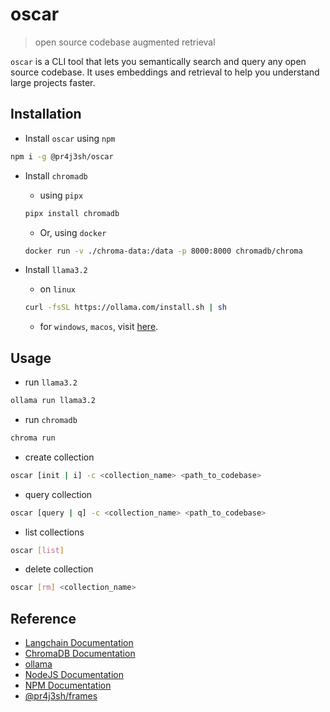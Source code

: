 # oscar

> open source codebase augmented retrieval

`oscar` is a CLI tool that lets you semantically search and query any open source codebase. It uses embeddings and retrieval to help you understand large projects faster.

## Installation

- Install `oscar` using `npm`

```bash
npm i -g @pr4j3sh/oscar
```

- Install `chromadb`

  - using `pipx`

  ```bash
  pipx install chromadb
  ```

  - Or, using `docker`

  ```bash
  docker run -v ./chroma-data:/data -p 8000:8000 chromadb/chroma
  ```

- Install `llama3.2`
  - on `linux`
  ```bash
  curl -fsSL https://ollama.com/install.sh | sh
  ```
  - for `windows`, `macos`, visit [here](https://github.com/ollama/ollama?tab=readme-ov-file#ollama).

## Usage

- run `llama3.2`

```bash
ollama run llama3.2
```

- run `chromadb`

```bash
chroma run
```

- create collection

```bash
oscar [init | i] -c <collection_name> <path_to_codebase>
```

- query collection

```bash
oscar [query | q] -c <collection_name> <path_to_codebase>
```

- list collections

```bash
oscar [list]
```

- delete collection

```bash
oscar [rm] <collection_name>
```

## Reference

- [Langchain Documentation](https://js.langchain.com/docs/introduction/)
- [ChromaDB Documentation](https://docs.trychroma.com/docs/overview/getting-started?lang=typescript)
- [ollama](https://github.com/ollama/ollama)
- [NodeJS Documentation](https://nodejs.org/en/learn/getting-started/introduction-to-nodejs)
- [NPM Documentation](https://docs.npmjs.com/)
- [@pr4j3sh/frames](https://pr4j3sh.github.io/frames/)
